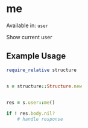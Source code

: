 # me
Available in: `user`

Show current user

## Example Usage
```ruby
require_relative structure


s = structure::Structure.new

    
res = s.user::me()

if ! res.body.nil?
    # handle response

```